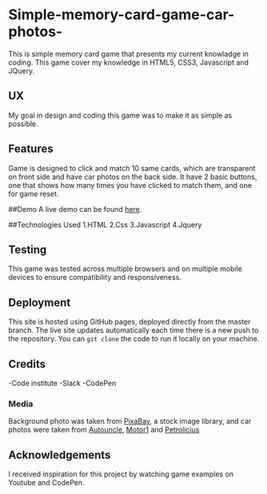 # Simple-memory-card-game-car-photos-

This is simple memory card game that presents my current knowladge in coding. This game cover my knowledge in HTML5, CSS3, Javascript and JQuery.

## UX

My goal in design and coding this game was to make it as simple as possible.

## Features

Game is designed to click and match 10 same cards, which are transparent on front side and have car photos on the back side. It have 2 basic buttons, one that shows how many times you have clicked to match them, and one for game reset.

##Demo
A live demo can be found [here](https://github.com/Kraljiccar/Simple-memory-card-game-car-photos-).

##Technologies Used
1.HTML
2.Css
3.Javascript
4.Jquery  

## Testing
This game was tested across multiple browsers and on multiple mobile devices to ensure compatibility and responsiveness.

## Deployment 
This site is hosted using GitHub pages, deployed directly from the master branch. The live site updates automatically each time there is a new push to the repository. You can `git clone` the code to run it locally on your machine.

## Credits
 -Code institute
 -Slack 
 -CodePen
 
 ### Media 
Background photo was taken from [PixaBay](https://pixabay.com/), a stock image library, and car photos were taken from [Autouncle](https://autouncle.se), [Motor1](https://motor1.com) and [Petrolicius](https://petrolicius.com) 

## Acknowledgements
I received inspiration for this project by watching game examples on Youtube and CodePen.
 
